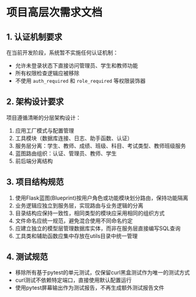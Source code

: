 # 项目高层次需求文档

## 1. 认证机制要求

在当前开发阶段，系统暂不实施任何认证机制：
- 允许未登录状态下直接访问管理员、学生和教师功能
- 所有权限检查逻辑应被移除
- 不使用 `auth_required` 和 `role_required` 等权限装饰器

## 2. 架构设计要求

项目遵循清晰的分层架构设计：
1. 应用工厂模式与配置管理
2. 工具模块（数据库连接、日志、助手函数、认证）
3. 服务层分离：学生、教师、成绩、班级、科目、考试类型、教师班级服务
4. 蓝图路由组织：认证、管理员、教师、学生
5. 前后端分离结构

## 3. 项目结构规范

1. 使用Flask蓝图(Blueprint)按用户角色或功能模块划分路由，保持功能隔离
2. 业务逻辑应独立到服务层，实现路由与业务逻辑的分离
3. 目录结构应保持一致性，相同类型的模块应采用相同的组织方式
4. 文件命名应统一规范，避免混合使用不同命名约定
5. 应建立独立的模型层管理数据库实体，而非在服务层直接编写SQL查询
6. 工具类和辅助函数应集中存放在utils目录中统一管理

## 4. 测试规范

- 移除所有基于pytest的单元测试，仅保留curl黑盒测试作为唯一的测试方式
- curl测试不依赖特定端口，直接使用默认配置运行
- 使用pytest屏幕输出作为测试报告，不再生成额外测试报告文件